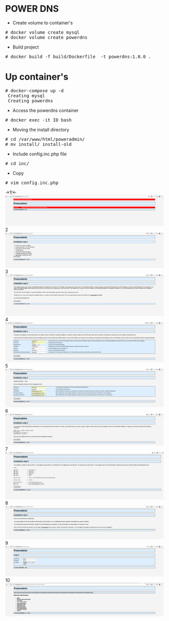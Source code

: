 # POWER DNS

- Create volume to container's
<pre>
# docker volume create mysql
# docker volume create powerdns
</pre>
- Build project
<pre>
# docker build -f build/Dockerfile  -t powerdns:1.0.0 .
</pre>
# Up container's
<pre>
# docker-compose up -d
 Creating mysql
 Creating powerdns
</pre>
- Access the powerdns container
<pre>
# docker exec -it ID bash
</pre>
- Moving the install directory
<pre>
# cd /var/www/html/poweradmin/
# mv install/ install-old
</pre>
- Include config.inc.php file
<pre>
# cd inc/
</pre>
- Copy
<pre>
# vim config.inc.php
</pre>

->1!<-
![Alt text](img/1.png?raw=true "Image 1")
2
![Alt text](img/2.png?raw=true "Image 2")
3
![Alt text](img/3.png?raw=true "Image 3")
4
![Alt text](img/4.png?raw=true "Image 4")
5
![Alt text](img/5.png?raw=true "Image 5")
6
![Alt text](img/6.png?raw=true "Image 6")
7
![Alt text](img/7.png?raw=true "Image 7")
8
![Alt text](img/8.png?raw=true "Image 8")
9
![Alt text](img/9.png?raw=true "Image 9")
10
![Alt text](img/10.png?raw=true "Image 10")

